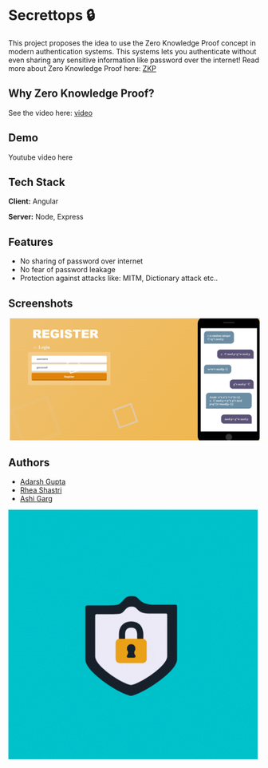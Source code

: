 # Secrettops 🔒 
This project proposes the idea to use the Zero Knowledge Proof concept in modern authentication systems.
This systems lets you authenticate without even sharing any sensitive information like password over the internet! 
Read more about Zero Knowledge Proof here: [ZKP](https://en.wikipedia.org/wiki/Zero-knowledge_proof)

## Why Zero Knowledge Proof?
See the video here: [video](https://app.animaker.com/animo/0zqBawvYOnw5zZxC)

## Demo
Youtube video here 

## Tech Stack
**Client:** Angular

**Server:** Node, Express

## Features
- No sharing of password over internet
- No fear of password leakage
- Protection against attacks like: MITM, Dictionary attack etc..

## Screenshots
![image](https://github.com/Ashigarg123/secrettops/blob/main/image1.png)

## Authors

- [Adarsh Gupta](https://github.com/adarshguptacse18)
- [Rhea Shastri](https://github.com/Rio-cyber)
- [Ashi Garg](https://github.com/Ashigarg123)


![Logo](https://github.com/Ashigarg123/secrettops/blob/main/Secrettops!.gif)
